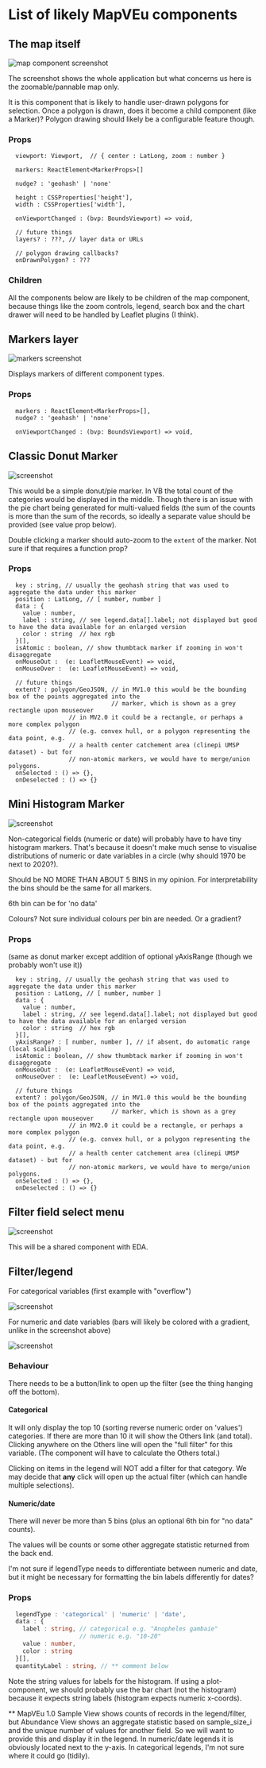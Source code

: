 # List of likely MapVEu components

## The map itself

![map component screenshot](images/map-component.png)

The screenshot shows the whole application but what concerns us here is the zoomable/pannable map only.

It is this component that is likely to handle user-drawn polygons for
selection.  Once a polygon is drawn, does it become a child component
(like a Marker)?  Polygon drawing should likely be a configurable feature though.

### Props

```
  viewport: Viewport,  // { center : LatLong, zoom : number }

  markers: ReactElement<MarkerProps>[]

  nudge? : 'geohash' | 'none'

  height : CSSProperties['height'],
  width : CSSProperties['width'],

  onViewportChanged : (bvp: BoundsViewport) => void,

  // future things
  layers? : ???, // layer data or URLs

  // polygon drawing callbacks?
  onDrawnPolygon? : ???

```

### Children

All the components below are likely to be children of the map
component, because things like the zoom controls, legend, search box
and the chart drawer will need to be handled by Leaflet plugins (I think).


## Markers layer

![markers screenshot](images/markers.png)

Displays markers of different component types.

### Props

```
  markers : ReactElement<MarkerProps>[],
  nudge? : 'geohash' | 'none'

  onViewportChanged : (bvp: BoundsViewport) => void,
```


## Classic Donut Marker

![screenshot](images/classic-donut-marker.png)

This would be a simple donut/pie marker.  In VB the total count of the
categories would be displayed in the middle.  Though there is an issue
with the pie chart being generated for multi-valued fields (the sum of
the counts is more than the sum of the records, so ideally a separate
value should be provided (see value prop below).

Double clicking a marker should auto-zoom to the `extent` of the marker.
Not sure if that requires a function prop?

### Props

```
  key : string, // usually the geohash string that was used to aggregate the data under this marker
  position : LatLong, // [ number, number ]
  data : {
    value : number,
    label : string, // see legend.data[].label; not displayed but good to have the data available for an enlarged version
    color : string  // hex rgb
  }[],
  isAtomic : boolean, // show thumbtack marker if zooming in won't disaggregate
  onMouseOut :  (e: LeafletMouseEvent) => void,
  onMouseOver :  (e: LeafletMouseEvent) => void,

  // future things
  extent? : polygon/GeoJSON, // in MV1.0 this would be the bounding box of the points aggregated into the
                             // marker, which is shown as a grey rectangle upon mouseover
			     // in MV2.0 it could be a rectangle, or perhaps a more complex polygon
			     // (e.g. convex hull, or a polygon representing the data point, e.g.
			     // a health center catchement area (clinepi UMSP dataset) - but for
			     // non-atomic markers, we would have to merge/union polygons.
  onSelected : () => {},
  onDeselected : () => {}
```


## Mini Histogram Marker

![screenshot](images/histogram-marker.png)

Non-categorical fields (numeric or date) will probably have to have
tiny histogram markers.  That's because it doesn't make much sense to
visualise distributions of numeric or date variables in a circle (why
should 1970 be next to 2020?).

Should be NO MORE THAN ABOUT 5 BINS in my opinion.  For interpretability
the bins should be the same for all markers.

6th bin can be for 'no data'

Colours? Not sure individual colours per bin are needed.  Or a gradient?

### Props

(same as donut marker except addition of optional yAxisRange (though we probably won't use it))

```
  key : string, // usually the geohash string that was used to aggregate the data under this marker
  position : LatLong, // [ number, number ]
  data : {
    value : number,
    label : string, // see legend.data[].label; not displayed but good to have the data available for an enlarged version
    color : string  // hex rgb
  }[],
  yAxisRange? : [ number, number ], // if absent, do automatic range (local scaling)
  isAtomic : boolean, // show thumbtack marker if zooming in won't disaggregate
  onMouseOut :  (e: LeafletMouseEvent) => void,
  onMouseOver :  (e: LeafletMouseEvent) => void,

  // future things
  extent? : polygon/GeoJSON, // in MV1.0 this would be the bounding box of the points aggregated into the
                             // marker, which is shown as a grey rectangle upon mouseover
			     // in MV2.0 it could be a rectangle, or perhaps a more complex polygon
			     // (e.g. convex hull, or a polygon representing the data point, e.g.
			     // a health center catchement area (clinepi UMSP dataset) - but for
			     // non-atomic markers, we would have to merge/union polygons.
  onSelected : () => {},
  onDeselected : () => {}
```


## Filter field select menu

![screenshot](images/filter-field-select.png)

This will be a shared component with EDA.


## Filter/legend

For categorical variables (first example with "overflow")

![screenshot](images/filter-legend.png)

For numeric and date variables (bars will likely be colored with a gradient, unlike in the screenshot above)

![screenshot](images/filter-legend-numeric.png)

### Behaviour

There needs to be a button/link to open up the filter (see the thing
hanging off the bottom).

#### Categorical

It will only display the top 10 (sorting reverse numeric order on
'values') categories. If there are more than 10 it will show the
Others link (and total).  Clicking anywhere on the Others line will
open the "full filter" for this variable.  (The component will have to calculate the Others total.)

Clicking on items in the legend will NOT add a filter for that category.
We may decide that **any** click will open up the actual filter (which
can handle multiple selections).

#### Numeric/date

There will never be more than 5 bins (plus an optional 6th bin for "no data" counts).

The values will be counts or some other aggregate statistic returned from the back end.

I'm not sure if legendType needs to differentiate between numeric and date, but it might
be necessary for formatting the bin labels differently for dates?

### Props

```typescript
  legendType : 'categorical' | 'numeric' | 'date',
  data : {
    label : string, // categorical e.g. "Anopheles gambaie"
                    // numeric e.g. "10-20"
    value : number,
    color : string
  }[],
  quantityLabel : string, // ** comment below

```

Note the string values for labels for the histogram. If using a
plot-component, we should probably use the bar chart (not the
histogram) because it expects string labels (histogram expects numeric
x-coords).


** MapVEu 1.0 Sample View shows counts of records in the
   legend/filter, but Abundance View shows an aggregate statistic
   based on sample_size_i and the unique number of values for another
   field.  So we will want to provide this and display it in the
   legend. In numeric/date legends it is obviously located next to the
   y-axis.  In categorical legends, I'm not sure where it could go (tidily).
   

